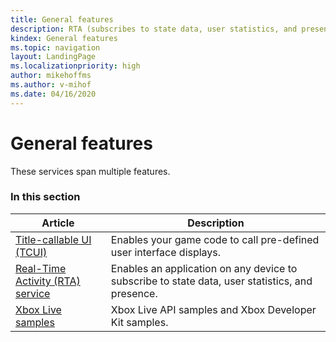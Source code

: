 ```yaml
---
title: General features
description: RTA (subscribes to state data, user statistics, and presence), TCUI (shows pre-defined user interface displays), and Xbox Live samples.
kindex: General features
ms.topic: navigation
layout: LandingPage
ms.localizationpriority: high
author: mikehoffms
ms.author: v-mihof
ms.date: 04/16/2020
---
```


# General features

These services span multiple features.


### In this section

| Article | Description |
|---------|-------------|
| [Title-callable UI (TCUI)](tcui/live-tcui-overview.md) | Enables your game code to call pre-defined user interface displays. |
| [Real-Time Activity (RTA) service](rta/live-rta-nav.md) | Enables an application on any device to subscribe to state data, user statistics, and presence. |
| [Xbox Live samples](samples/live-samples.md) | Xbox Live API samples and Xbox Developer Kit samples. |
